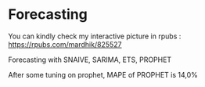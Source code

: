 # Forecasting

You can kindly check my interactive picture in rpubs : https://rpubs.com/mardhik/825527

Forecasting with SNAIVE, SARIMA, ETS, PROPHET

After some tuning on prophet, MAPE of PROPHET is 14,0%
